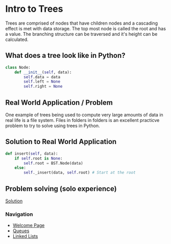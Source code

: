 # Intro to Trees
Trees are comprised of nodes that have children nodes and a cascading effect is met with data storage. The top most node is called the root and has a value. The branching structure can be traversed and it's height can be calculated.

## What does a tree look like in Python?
```py
class Node:
    def __init__(self, data):
        self.data = data
        self.left = None
        self.right = None
```

## Real World Application / Problem
One example of trees being used to compute very large amounts of data in real life is a file system. Files in folders in folders is an excellent practicve problem to try to solve using trees in Python.

## Solution to Real World Application

```py
def insert(self, data):
    if self.root is None:
        self.root = BST.Node(data)
    else:
        self._insert(data, self.root) # Start at the root

```

## Problem solving (solo experience)

[Solution](solution.md)

### Navigation
- [Welcome Page](welcome.md)
- [Queues](queues.md)
- [Linked Lists](linked_lists.md)